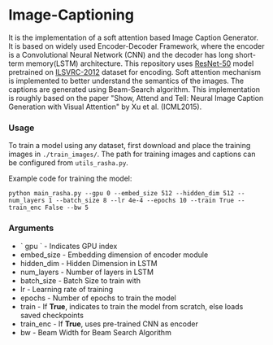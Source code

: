 # Image-Captioning
It is the implementation of a soft attention based Image Caption Generator. It is based on widely used Encoder-Decoder Framework, where the encoder is a Convolutional Neural Network (CNN) and the decoder has long short-term memory(LSTM) architecture. This repository uses [ResNet-50](https://arxiv.org/abs/1512.03385) model pretrained on [ILSVRC-2012](http://www.image-net.org/challenges/LSVRC/2012/) dataset for encoding. Soft attention mechanism is implemented to better understand the semantics of the images. The captions are generated using Beam-Search algorithm. This implementation is roughly based on the paper "Show, Attend and Tell: Neural Image Caption Generation with Visual Attention" by Xu et al. (ICML2015).

### Usage

To train a model using any dataset, first download and place the training images in `./train_images/`. The path for training images and captions can be configured from `utils_rasha.py`. 

Example code for training the model:
```shell
python main_rasha.py --gpu 0 --embed_size 512 --hidden_dim 512 --num_layers 1 --batch_size 8 --lr 4e-4 --epochs 10 --train True --train_enc False --bw 5
```

### Arguments

<ul>
  <li> ` gpu `  - Indicates GPU index
  <li> embed_size - Embedding dimension of encoder module
  <li> hidden_dim - Hidden Dimension in LSTM 
  <li> num_layers - Number of layers in LSTM
  <li> batch_size - Batch Size to train with
  <li> lr - Learning rate of training
  <li> epochs - Number of epochs to train the model
  <li> train - If <b>True</b>, indicates to train the model from scratch, else loads saved checkpoints
  <li> train_enc - If <b>True</b>, uses pre-trained CNN as encoder
  <li> bw - Beam Width for Beam Search Algorithm
    
</ul>
